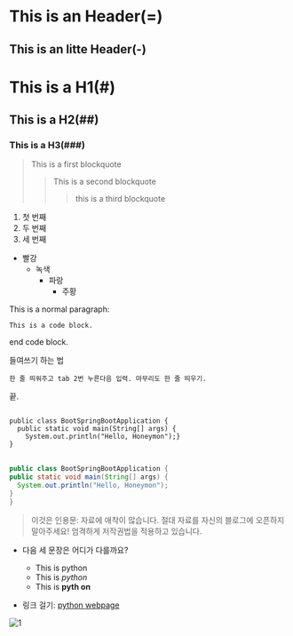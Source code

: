 This is an Header(=)
========
This is an litte Header(-)
---------

# This is a H1(#)
## This is a H2(##)
### This is a H3(###)

> This is a first blockquote
> > This is a second blockquote
> >> this is a third blockquote

1. 첫 번째
2. 두 번째
3. 세 번째

* 빨강
  + 녹색
    - 파랑
      - 주황

This is a normal paragraph:

    This is a code block.

end code block.

들여쓰기 하는 법

    한 줄 띄워주고 tab 2번 누른다음 입력. 마무리도 한 줄 띄우기.
끝.
<pre>
<code>
public class BootSpringBootApplication {
  public static void main(String[] args) {
    System.out.println("Hello, Honeymon");}
}
</code>
</pre>

  ```java
public class BootSpringBootApplication {
  public static void main(String[] args) {
    System.out.println("Hello, Honeymon");
  }
}
```
> 이것은 인용문: 자료에 애착이 많습니다. 절대 자료를 자신의 블로그에 오픈하지 말아주세요! 엄격하게 저작권법을 적용하고 있습니다.

* 다음 세 문장은 어디가 다를까요?
  - This is python
  - This is *python*
  - This is **pyth on**

* 링크 걸기: [python webpage](https://www.python.org)

![1](https://user-images.githubusercontent.com/102513932/170987972-73072f14-5a12-4f25-96b0-d1592673f329.png)

